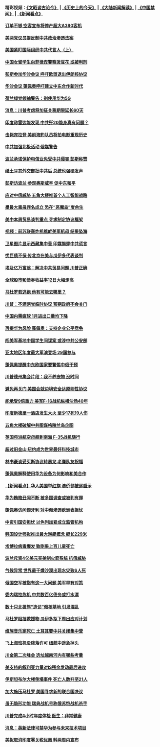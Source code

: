 #### 精彩视频：[《文昭谈古论今》](http://45.76.195.252/wenzhao) | [《历史上的今天》](http://45.76.195.252/today-in-history) | [《大陆新闻解读》](http://45.76.195.252/ntdtv-comedy) | [《中国禁闻》](http://45.76.195.252/ntdtv-news) | [《新闻看点》](http://45.76.195.252/news-insight) 

 #### [订单不够 空客宣布将停产超大A380客机](../pages/nsc418/n11045504.md?t=02150337) 

#### [美两党议员提反制中共政治渗透法案](../pages/nsc418/n11045351.md?t=02150337) 

#### [美国紧盯国际组织中共代言人（上）](../pages/nsc418/n11042844.md?t=02150337) 

#### [中国女留学生向菲律宾警察泼豆花 或被判刑](../pages/nsc418/n11045199.md?t=02150337) 

#### [彭斯参加华沙会议 呼吁欧盟退出伊朗核协议](../pages/nsc418/n11045031.md?t=02150337) 

#### [华沙会议 蓬佩奥呼吁建立中东合作新时代](../pages/nsc418/n11044317.md?t=02150337) 

#### [荷兰绿党领袖警告：别使用华为5G](../pages/nsc418/n11042653.md?t=02150337) 

#### [消息：川普考虑将加征关税期限延长60天](../pages/nsc418/n11044512.md?t=02150337) 

#### [印度称雷达能发现 中共歼20隐身真有问题？](../pages/nsc418/n11044278.md?t=02150337) 

#### [击毙宾拉登 美前海豹队员将拍电影重现历史](../pages/nsc418/n11043977.md?t=02150337) 

#### [中共加强北极活动 俄媒警告](../pages/nsc418/n11042829.md?t=02150337) 

#### [波兰承诺保护电信业免受中共侵害 彭斯称赞](../pages/nsc418/n11042705.md?t=02150337) 

#### [继土耳其外交部批中共后 总统也强硬发声](../pages/nsc418/n11042777.md?t=02150337) 

#### [彭斯访波兰 参观奥斯威辛 促中东和平](../pages/nsc418/n11042477.md?t=02150337) 

#### [应对中俄威胁 五角大楼推首个人工智能战略](../pages/nsc418/n11042470.md?t=02150337) 

#### [墨最大毒枭罪名成立 恐在“恶魔岛”度余生](../pages/nsc418/n11042258.md?t=02150337) 

#### [美中本周贸易谈判重点 寻求制定协议框架](../pages/nsc418/n11041912.md?t=02150337) 

#### [视频：前苏联轰炸机挑衅美军航母 结果坠海](../pages/nsc418/n11041810.md?t=02150337) 

#### [卫星图片显示西藏集中营 印媒揭穿中共谎言](../pages/nsc418/n11041664.md?t=02150337) 

#### [忧巨债不保 传北京在美与瓜伊多代表谈判](../pages/nsc418/n11040772.md?t=02150337) 

#### [埃及亿万富翁：解决中共贸易问题 川普正确](../pages/nsc418/n11040351.md?t=02150337) 

#### [全球股市和债券收益率12日大幅走高](../pages/nsc418/n11040548.md?t=02150337) 

#### [马杜罗若逃跑 他有可能去哪里？](../pages/nsc418/n11040502.md?t=02150337) 

#### [川普：不满两党临时协议 预期政府不会关门](../pages/nsc418/n11040382.md?t=02150337) 

#### [中国内需疲软 1月进出口量均下降](../pages/nsc418/n11040021.md?t=02150337) 

#### [再提华为风险 蓬佩奥：支持企业公平竞争](../pages/nsc418/n11040198.md?t=02150337) 

#### [闯美军基地中国学生间谍案 或涉中共公安部](../pages/nsc418/n11040083.md?t=02150337) 

#### [亚太地区年度最大军演登场 29国参与](../pages/nsc418/n11039999.md?t=02150337) 

#### [蓬佩奥提醒中东欧国家要警惕中俄干预](../pages/nsc418/n11039745.md?t=02150337) 

#### [川普德州集会片段：我不养宠物 没时间](../pages/nsc418/n11039218.md?t=02150337) 

#### [避免再关门 美国会就边境安全达原则性协议](../pages/nsc418/n11039556.md?t=02150337) 

#### [能承受9倍重力 美军F-16战机纵横沙场40年](../pages/nsc418/n11039432.md?t=02150337) 

#### [印度新德里一酒店发生大火 至少17死19人伤](../pages/nsc418/n11039502.md?t=02150337) 

#### [五角大楼破解中共图谋格陵兰岛企图](../pages/nsc418/n11038368.md?t=02150337) 

#### [英国将派航空母舰到南海 F-35战机随行](../pages/nsc418/n11039035.md?t=02150337) 

#### [超过旧金山 纽约成为世界最好科技城市](../pages/nsc418/n11038537.md?t=02150337) 

#### [林书豪谈妥买断协议转暴龙 老鹰队友祝福](../pages/nsc418/n11038662.md?t=02150337) 

#### [蓬佩奥解释使用华为设备为何影响和美合作](../pages/nsc418/n11038282.md?t=02150337) 

#### [【新闻看点】华人美国举红旗 澳侨领被逐启示](../pages/nsc418/n11038210.md?t=02150337) 

#### [华为贿赂丑闻不断 被多国调查或被判有罪](../pages/nsc418/n11038028.md?t=02150337) 

#### [蓬佩奥访问匈牙利 对中俄渗透欧洲表担忧](../pages/nsc418/n11038057.md?t=02150337) 

#### [中资引国安担忧 以色列加紧成立监管机构](../pages/nsc418/n11037999.md?t=02150337) 

#### [韩国设计师拟推出最大游艇概念 艇长229米](../pages/nsc418/n11037905.md?t=02150337) 

#### [埃博拉病毒爆发 致刚果上百儿童死亡](../pages/nsc418/n11037661.md?t=02150337) 

#### [波兰斥资4亿美元买美制火箭系统 抗俄威胁](../pages/nsc418/n11036936.md?t=02150337) 

#### [气候异常 世界最干燥沙漠出现水灾致6人死](../pages/nsc418/n11037220.md?t=02150337) 

#### [俄国空军被指有这一大问题 美军早有对策](../pages/nsc418/n11036963.md?t=02150337) 

#### [委内瑞拉危机 中共数百亿债务或打水漂](../pages/nsc418/n11036297.md?t=02150337) 

#### [数十只北极熊“造访”俄核基地 引发混乱](../pages/nsc418/n11036150.md?t=02150337) 

#### [马杜罗阻挡救援物 瓜伊多拟下周出应对计划](../pages/nsc418/n11035966.md?t=02150337) 

#### [维族音乐家死亡 土耳其要中共关闭集中营](../pages/nsc418/n11035904.md?t=02150337) 

#### [飞上海班机没降落许可 纽航中途急掉头](../pages/nsc418/n11035882.md?t=02150337) 

#### [川金第二次峰会 选址越南河内有哪些考量](../pages/nsc418/n11034808.md?t=02150337) 

#### [美支持的叙利亚力量对IS残余发动最后进攻](../pages/nsc418/n11035640.md?t=02150337) 

#### [伊斯坦布尔大楼倒塌事件 死亡人数升至21人](../pages/nsc418/n11035758.md?t=02150337) 

#### [加大施压马杜罗 美国寻求新的联合国决议](../pages/nsc418/n11035619.md?t=02150337) 

#### [虽无隐形功能 瑞典战机号称俄苏恺战机杀手](../pages/nsc418/n11035282.md?t=02150337) 

#### [川普完成4小时年度体检 医生：非常健康](../pages/nsc418/n11034715.md?t=02150337) 

#### [消息：英新法律可禁华为参与未来技术项目](../pages/nsc418/n11034647.md?t=02150337) 

#### [美拟取消印度零关税优惠 料两周内宣布](../pages/nsc418/n11034785.md?t=02150337) 

